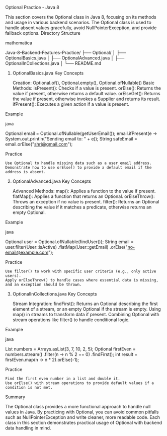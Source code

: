 Optional Practice - Java 8

This section covers the Optional class in Java 8, focusing on its methods and usage in various backend scenarios. The Optional class is used to handle absent values gracefully, avoid NullPointerException, and provide fallback options.
Directory Structure

mathematica

Java-8-Backend-Features-Practice/
├── Optional/
│   ├── OptionalBasics.java
│   ├── OptionalAdvanced.java
│   ├── OptionalInCollections.java
│   └── README.md

1. OptionalBasics.java
   Key Concepts

   Creation: Optional.of(), Optional.empty(), Optional.ofNullable()
   Basic Methods:
   isPresent(): Checks if a value is present.
   orElse(): Returns the value if present, otherwise returns a default value.
   orElseGet(): Returns the value if present, otherwise invokes a Supplier and returns its result.
   ifPresent(): Executes a given action if a value is present.

Example

java

Optional<String> email = Optional.ofNullable(getUserEmail());
email.ifPresent(e -> System.out.println("Sending email to: " + e));
String safeEmail = email.orElse("shri@gmail.com");

Practice

    Use Optional to handle missing data such as a user email address.
    Demonstrate how to use orElse() to provide a default email if the address is absent.

2. OptionalAdvanced.java
   Key Concepts

   Advanced Methods:
   map(): Applies a function to the value if present.
   flatMap(): Applies a function that returns an Optional.
   orElseThrow(): Throws an exception if no value is present.
   filter(): Returns an Optional describing the value if it matches a predicate, otherwise returns an empty Optional.

Example

java

Optional<User> user = Optional.ofNullable(findUser());
String email = user.filter(User::isActive)
.flatMap(User::getEmail)
.orElse("no-email@example.com");

Practice

    Use filter() to work with specific user criteria (e.g., only active users).
    Apply orElseThrow() to handle cases where essential data is missing, and an exception should be thrown.

3. OptionalInCollections.java
   Key Concepts

   Stream Integration:
   findFirst(): Returns an Optional describing the first element of a stream, or an empty Optional if the stream is empty.
   Using map() in streams to transform data if present.
   Combining Optional with stream operations like filter() to handle conditional logic.

Example

java

List<Integer> numbers = Arrays.asList(3, 7, 10, 2, 5);
Optional<Integer> firstEven = numbers.stream()
.filter(n -> n % 2 == 0)
.findFirst();
int result = firstEven.map(n -> n * 2).orElse(-1);

Practice

    Find the first even number in a list and double it.
    Use orElse() with stream operations to provide default values if a condition is not met.

Summary

The Optional class provides a more functional approach to handle null values in Java. By practicing with Optional, you can avoid common pitfalls such as NullPointerException and write cleaner, more readable code. Each class in this section demonstrates practical usage of Optional with backend data handling in mind.
